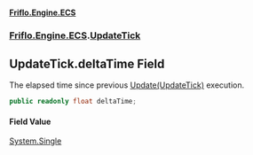 #### [Friflo.Engine.ECS](index.md 'index')
### [Friflo.Engine.ECS](Friflo.Engine.ECS.md 'Friflo.Engine.ECS').[UpdateTick](UpdateTick.md 'Friflo.Engine.ECS.UpdateTick')

## UpdateTick.deltaTime Field

The elapsed time since previous [Update(UpdateTick)](SystemGroup.Update(UpdateTick).md 'Friflo.Engine.ECS.Systems.SystemGroup.Update(Friflo.Engine.ECS.UpdateTick)') execution.

```csharp
public readonly float deltaTime;
```

#### Field Value
[System.Single](https://docs.microsoft.com/en-us/dotnet/api/System.Single 'System.Single')